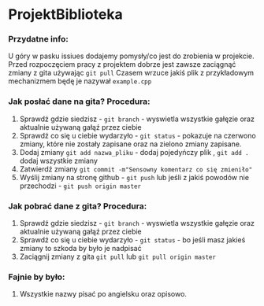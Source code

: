 # ProjektBiblioteka

### Przydatne info:

U góry w pasku issiues dodajemy pomysły/co jest do zrobienia w projekcie.
Przed rozpoczęciem pracy z projektem dobrze jest zawsze zaciągnąć zmiany z gita używając `git pull`
Czasem wrzuce jakiś plik z przykładowym mechanizmem będę je nazywał `example.cpp`

### Jak posłać dane na gita? Procedura:
1. Sprawdź gdzie siedzisz - `git branch` - wyswietla wszystkie gałęzie oraz aktualnie używaną gałąź przez ciebie
2. Sprawdź co się u ciebie wydarzyło - `git status` - pokazuje na czerwono zmiany, które nie zostały zapisane oraz na zielono zmiany zapisane.
3. Dodaj zmiany `git add nazwa_pliku` - dodaj pojedyńczy plik , `git add .` dodaj wszystkie zmiany
4. Zatwierdź zmiany `git commit -m"Sensowny komentarz co się zmieniło"`
5. Wyślij zmiany na stronę github - `git push` lub jeśli z jakiś powodów nie przechodzi - `git push origin master`

### Jak pobrać dane z gita? Procedura:
1. Sprawdź gdzie siedzisz - `git branch` - wyswietla wszystkie gałęzie oraz aktualnie używaną gałąź przez ciebie
2. Sprawdź co się u ciebie wydarzyło - `git status` - bo jeśli masz jakieś zmiany to szkoda by było je nadpisać
3. Zaciągnij zmiany z gita `git pull` lub `git pull origin master`

### Fajnie by było:
1. Wszystkie nazwy pisać po angielsku oraz opisowo.


